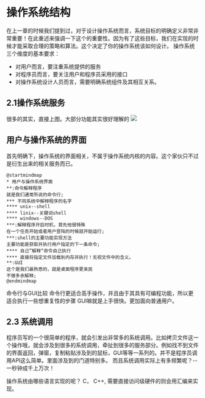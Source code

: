 # 操作系统结构
在上一章的时候我们提到过，对于设计操作系统而言，系统目标的明确定义非常非常重要！在此重述来强调一下这个的重要性。因为有了这些目标，我们在实现的时候才能采取合理的策略和算法。这个决定了你的操作系统该如何设计。
操作系统三个维度的基本要求：
- 对用户而言，要注重系统提供的服务
- 对程序员而言，要关注用户和程序员采用的接口
- 对操作系统设计人员而言，需要明确系统组件及其相互关系。

## 2.1操作系统服务
很多的其实，直接上图。大部分功能其实很好理解的
<a href="https://sm.ms/image/Z8AuRqGTtBdmiw6" target="_blank"><img src="https://i.loli.net/2021/08/25/Z8AuRqGTtBdmiw6.png" ></a>

## 用户与操作系统的界面
首先明确下，操作系统的界面相关，不属于操作系统内核的内容。这个家伙只不过是衍生出来的相关服务而已。

```puml
@startmindmap
* 用户与操作系统界面
**:命令解释程序
就是我们通常所说的命令行;
*** 不同系统中解释程序的名字
**** unix--shell
**** linix--关键词shell
**** windows--DOS
***:解释程序开启时机，首先他很特殊
在一个任务开始或者用户登陆的时候就开始运行;
***:shell的主要功能实现方法
主要功能是获取并执行用户指定的下一条命令;
**** 自己”解释“命令自己执行
**** 直接将指定文件加载到内存并执行！无视文件中的含义。
**:GUI
这个是我们最熟悉的，就是桌面程序更亲民
不做多余解释;
@endmindmap

```
命令行与GUI比较
命令行更适合高手操作，并且由于其具有可编程功能，所以更适合执行一些想重复性的步骤
GUI嘛就是上手很快。更加面向普通用户。

## 2.3 系统调用
程序员写的一个很简单的程序，就会引发出非常多的系统调用。比如拷贝文件这一个操作哦，就会涉及到很多的系统调用，牵扯到很多的服务部分。例如找不到文件的界面返回，弹窗，复制粘贴涉及到的鼠标，GUI等等一系列的。并不是程序员调用API这么简单。里面涉及到的门道特别多。
而且系统调用实际上有多频繁呢？--一秒钟成千上万次！

操作系统由哪些语言实现的呢？ C， C++, 需要直接访问级硬件的则会用汇编来实现。